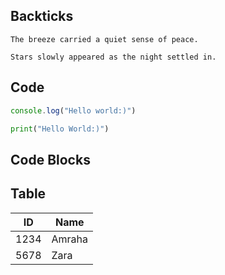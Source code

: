 ## Backticks

`The breeze carried a quiet sense of peace.`

``Stars slowly appeared as the night settled in.``


## Code
```typescript
console.log("Hello world:)")
```


```python
print("Hello World:)")
```

## Code Blocks
 
<html>
    <head>
        <main>
        </main>
    </head>
</html>



## Table
|  ID  |  Name  |
|------|--------|
| 1234 | Amraha |
| 5678 | Zara   |